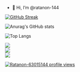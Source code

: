 - 👋 Hi, I’m @ratanon-144
  
[![GitHub Streak](https://streak-stats.demolab.com?user=%20ratanon-144&date_format=M%20j%5B%2C%20Y%5D&exclude_days=Fri)](https://git.io/streak-stats)
 
![Anurag's GitHub stats](https://github-readme-stats.vercel.app/api?username=ratanon-144&show_icons=true)

![Top Langs](https://github-readme-stats.vercel.app/api/top-langs/?username=ratanon-144&layout=compact)
 

<div>
  <div>
<!--     <p>Language</p> -->
    <a href="https://skillicons.dev">
      <img src="https://skillicons.dev/icons?i=c,cs,cpp,js,ts,py" />
    </a>
  </div>

  <div>
<!--     <p>Framework</p> -->
    <a href="https://skillicons.dev">
      <img src="https://skillicons.dev/icons?i=materialui,mysql,nextjs,nginx,nodejs,sequelize,tensorflow,pytorch,opencv" />
    </a>
  </div>

  <div>
<!--     <p>Base System</p> -->
    <a href="https://skillicons.dev">
      <img src="https://skillicons.dev/icons?i=linux,windows,vscode,git,bash,docker,vim,yarn,postman" />
    </a>
  </div>
</div>


<!--  ![Profile views](https://hits.seeyoufarm.com/api/count/incr/badge.svg?url=https://github.com/ratanon-144/&title=Profile%20Views)  -->

[![Ratanon-63015144 profile views](https://u8views.com/api/v1/github/profiles/88425078/views/day-week-month-total-count.svg)](https://u8views.com/github/ratanon-144)

